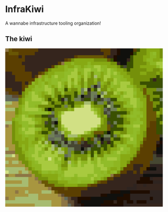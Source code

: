 # InfraKiwi

A wannabe infrastructure tooling organization!

## The kiwi

![](../assets/kiwi-512.png)